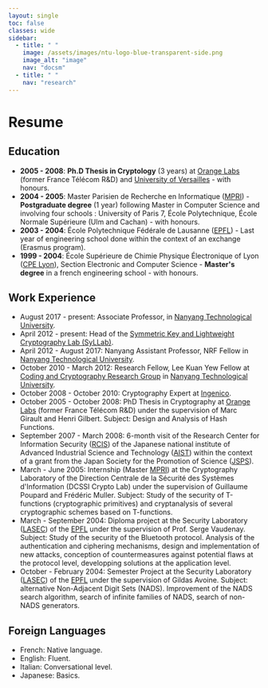 ```yaml
---
layout: single
toc: false
classes: wide
sidebar:
  - title: " "
    image: /assets/images/ntu-logo-blue-transparent-side.png
    image_alt: "image"
    nav: "docsm"
  - title: " "
    nav: "research"
---
```



# Resume

## Education
- __2005 - 2008__: **Ph.D Thesis in Cryptology** (3 years) at [Orange Labs](http://www.orange.com/en_EN/) (former France Télécom R&D) and [University of Versailles](http://www.uvsq.fr/) - with honours. 
- __2004 - 2005__: Master Parisien de Recherche en Informatique ([MPRI](http://mpri.master.univ-paris7.fr/)) - **Postgraduate degree** (1 year) following Master in Computer Science and involving four schools : University of Paris 7, École Polytechnique, École Normale Supérieure (Ulm and Cachan) - with honours.
- __2003 - 2004__: École Polytechnique Fédérale de Lausanne ([EPFL](http://www.epfl.ch/)) - Last year of engineering school done within the context of an exchange (Erasmus program).
- __1999 - 2004__: École Supérieure de Chimie Physique Électronique of Lyon ([CPE Lyon](http://www.cpe.fr/fr2/gb/default_gb.asp)), Section Electronic and Computer Science - **Master's degree** in a french engineering school - with honours.

## Work Experience
- August 2017 - present: Associate Professor, in [Nanyang Technological University](http://www.ntu.edu.sg/).
- April 2012 - present: Head of the [Symmetric Key and Lightweight Cryptography Lab (SyLLab)](https://syllab-ntu.github.io/syllab/).
- April 2012 - August 2017: Nanyang Assistant Professor, NRF Fellow in [Nanyang Technological University](http://www.ntu.edu.sg/).
- October 2010 - March 2012: Research Fellow, Lee Kuan Yew Fellow at [Coding and Cryptography Research Group](http://www1.spms.ntu.edu.sg/~ccrg/) in [Nanyang Technological University](http://www.ntu.edu.sg/).
- October 2008 - October 2010: Cryptography Expert at [Ingenico](http://www.ingenico.com/).
- October 2005 - October 2008: PhD Thesis in Cryptography at [Orange Labs](http://www.orange.com/en_EN/) (former France Télécom R&D) under the supervision of Marc Girault and Henri Gilbert. 
Subject: Design and Analysis of Hash Functions. 
- September 2007 - March 2008: 6-month visit of the Research Center for Information Security ([RCIS](http://www.rcis.aist.go.jp/)) of the Japanese national institute of Advanced Industrial Science and Technology ([AIST](http://www.aist.go.jp/)) within the context of a grant from the Japan Society for the Promotion of Science ([JSPS](http://www.jsps.go.jp/english/)). 
- March - June 2005: Internship (Master [MPRI](http://mpri.master.univ-paris7.fr/)) at the Cryptography Laboratory of the Direction Centrale de la Sécurité des Systèmes d'Information (DCSSI Crypto Lab) under the supervision of Guillaume Poupard and Frédéric Muller. 
Subject: Study of the security of T-functions (cryptographic primitives) and cryptanalysis of several cryptographic schemes based on T-functions.
- March - September 2004: Diploma project at the Security Laboratory ([LASEC](http://lasecwww.epfl.ch/)) of the [EPFL](http://www.epfl.ch/) under the supervision of Prof. Serge Vaudenay. 
Subject: Study of the security of the Bluetooth protocol. Analysis of the authentication and ciphering mechanisms, design and implementation of new attacks, conception of countermeasures against potential flaws at the protocol level, developping solutions at the application level.
- October - February 2004: Semester Project at the Security Laboratory ([LASEC](http://lasecwww.epfl.ch/)) of the [EPFL](http://www.epfl.ch/) under the supervision of Gildas Avoine. 
Subject: alternative Non-Adjacent Digit Sets (NADS). Improvement of the NADS search algorithm, search of infinite families of NADS, search of non-NADS generators.


## Foreign Languages
- French: Native language.
- English: Fluent.
- Italian: Conversational level.
- Japanese: Basics.
